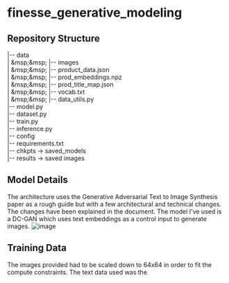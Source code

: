 # finesse_generative_modeling

## Repository Structure
|-- data  
|       &msp;&msp;      |-- images  
|	 &msp;&msp;  |-- product_data.json  
|	 &msp;&msp;  |-- prod_embeddings.npz  
|	 &msp;&msp;  |-- prod_title_map.json  
|	 &msp;&msp;  |-- vocab.txt  
|	 &msp;&msp;  |-- data_utils.py  
|-- model.py  
|-- dataset.py  
|-- train.py  
|-- inference.py  
|-- config  
|-- requirements.txt  
|-- chkpts -> saved_models  
|-- results -> saved images  

## Model Details  
The architecture uses the Generative Adversarial Text to Image Synthesis paper as a rough guide but with a few architectural and technical changes. The changes have been explained in the document. The model I've used is a DC-GAN which uses text embeddings as a control input to generate images.
![image](https://github.com/rashmip98/finesse_generative_modeling/assets/31537022/4d23ba67-c266-41a8-9264-d3ca89974b8d)

## Training Data  
The images provided had to be scaled down to 64x64 in order to fit the compute constraints. The text data used was the 


